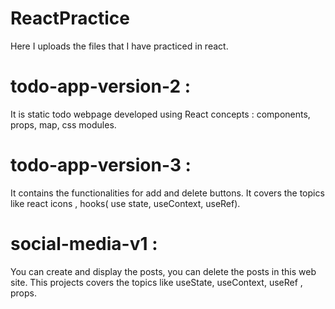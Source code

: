 # ReactPractice
Here I uploads the files that I have practiced in react.
# todo-app-version-2 : 
It is static todo webpage developed using React concepts : components, props, map, css modules. 
# todo-app-version-3 :
It contains the functionalities for add and delete buttons. It covers the topics like react icons ,  hooks( use state, useContext, useRef).
# social-media-v1 :
You can create and display the posts, you can delete the posts in this web site. This projects covers the topics like useState, useContext, useRef , props.
